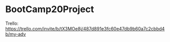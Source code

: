 # BootCamp20Project

Trello: https://trello.com/invite/b/tX3MOe8j/487d891e3fc60e47db9b60a7c2cbbd4b/my-adv

